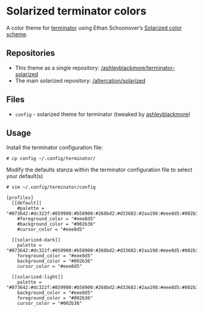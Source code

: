 # Solarized terminator colors

A color theme for [terminator](http://www.tenshu.net/terminator/) using Ethan Schoonover’s [Solarized color scheme](http://ethanschoonover.com/solarized).

## Repositories
  * This theme as a single repository: [/ashleyblackmore/terminator-solarized](https://github.com/ashleyblackmore/terminator-solarized)
  * The main solarized repository: [/altercation/solarized](https://github.com/altercation/solarized)

## Files
  * `config` -  solarized theme for terminator (tweaked by [ashleyblackmore](https://github.com/ashleyblackmore))

## Usage
Install the terminator configuration file:

    # cp config ~/.config/terminator/

Modify the defaults stanza within the terminator configuration file to select your default(s)

    # vim ~/.config/terminator/config

    [profiles]
      [[default]]
        #palette = "#073642:#dc322f:#859900:#b58900:#268bd2:#d33682:#2aa198:#eee8d5:#002b36:#cb4b16:#586e75:#657b83:#839496:#6c71c4:#93a1a1:#fdf6e3"
        #foreground_color = "#eee8d5"
        #background_color = "#002b36"
        #cursor_color = "#eee8d5"

      [[solarized-dark]]
        palette = "#073642:#dc322f:#859900:#b58900:#268bd2:#d33682:#2aa198:#eee8d5:#002b36:#cb4b16:#586e75:#657b83:#839496:#6c71c4:#93a1a1:#fdf6e3"
        foreground_color = "#eee8d5"
        background_color = "#002b36"
        cursor_color = "#eee8d5"

      [[solarized-light]]
        palette = "#073642:#dc322f:#859900:#b58900:#268bd2:#d33682:#2aa198:#eee8d5:#002b36:#cb4b16:#586e75:#657b83:#839496:#6c71c4:#93a1a1:#fdf6e3"
        background_color = "#eee8d5"
        foreground_color = "#002b36"
        cursor_color = "#002b36"
